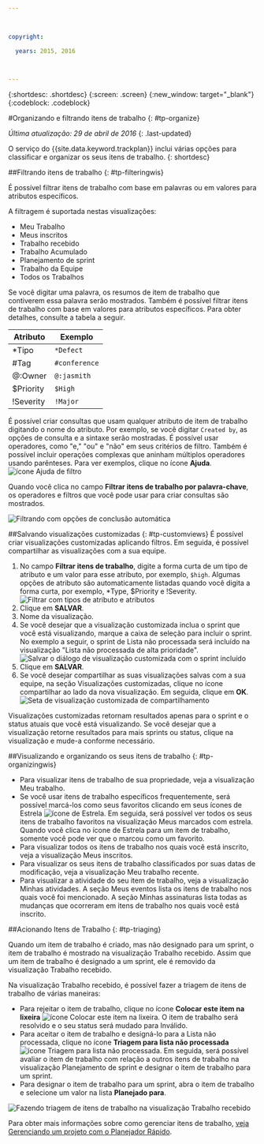 ```yaml
---

 

copyright:

  years: 2015, 2016

 

---
```


{:shortdesc: .shortdesc}
{:screen: .screen}
{:new_window: target="_blank"}
{:codeblock: .codeblock}

#Organizando e filtrando itens de trabalho {: #tp-organize}  

*Última atualização: 29 de abril de 2016*
{: .last-updated}

O serviço do {{site.data.keyword.trackplan}} inclui várias opções para classificar e organizar os seus itens de trabalho.
{: shortdesc}

##Filtrando itens de trabalho {: #tp-filteringwis}

É possível filtrar itens de trabalho com base em palavras ou em valores para atributos específicos. 

A filtragem é suportada nestas visualizações:   
- Meu Trabalho
- Meus inscritos
- Trabalho recebido
- Trabalho Acumulado
- Planejamento de sprint
- Trabalho da Equipe
- Todos os Trabalhos

Se você digitar uma palavra, os resumos de item de trabalho que contiverem essa palavra serão mostrados. Também é possível filtrar itens de trabalho com base em
valores para atributos específicos. Para obter detalhes, consulte a tabela a seguir.

| Atributo |Exemplo | 
|-------|-------|
|*Tipo  | `*Defect` |
|#Tag  | `#conference`| 
|@:Owner  | `@:jasmith`|
|$Priority|`$High`|
|!Severity|`!Major`|       
   

É possível criar consultas que usam qualquer atributo de item de trabalho digitando o nome do atributo. Por exemplo, se você digitar `Created
by`, as opções de consulta e a sintaxe serão mostradas. É possível usar operadores, como "e," "ou" e "não" em seus critérios de filtro. Também é possível
incluir operações complexas que aninham múltiplos operadores usando parênteses. Para ver exemplos, clique no ícone **Ajuda**.
![ícone Ajuda de filtro](images/filter_helpicon.png)

Quando você clica no campo **Filtrar itens de trabalho por palavra-chave**, os operadores e filtros que você pode usar para criar consultas são mostrados.

![Filtrando com opções de conclusão automática](images/filterMenu2.png)

##Salvando visualizações customizadas {: #tp-customviews}
É possível criar visualizações customizadas aplicando filtros. Em seguida, é possível compartilhar as visualizações com a sua equipe.    

1. No campo **Filtrar itens de trabalho**, digite a forma curta de um tipo de atributo e um valor para esse atributo, por exemplo,
`$high`. Algumas opções de atributo são automaticamente listadas quando você digita a forma curta, por exemplo, *Type, $Priority e !Severity.
![Filtrar com tipos de atributo e atributos](images/filterAttributes.png)
2. Clique em **SALVAR**.
3. Nome da visualização. 
4. Se você desejar que a visualização customizada inclua o sprint que você está visualizando, marque a caixa de seleção para incluir o sprint. No exemplo a
seguir, o sprint de Lista não processada será incluído na visualização "Lista não processada de alta prioridade".
![Salvar o diálogo de visualização customizada com o sprint incluído](images/filterIncludeSprints.png)
5. Clique em **SALVAR**. 
6. Se você desejar compartilhar as suas visualizações salvas com a sua equipe, na seção Visualizações customizadas, clique no ícone compartilhar ao lado da
nova visualização. Em seguida, clique em **OK**.
![Seta de visualização customizada de compartilhamento](images/filterShare.png)

Visualizações customizadas retornam resultados apenas para o sprint e o status atuais que você está visualizando. Se você desejar que a visualização retorne
resultados para mais sprints ou status, clique na visualização e mude-a conforme necessário.

##Visualizando e organizando os seus itens de trabalho {: #tp-organizingwis}

- Para visualizar itens de trabalho de sua propriedade, veja a visualização Meu trabalho. 
- Se você usar itens de trabalho específicos frequentemente, será possível marcá-los como seus favoritos clicando em seus ícones de Estrela <img class="inline"  src="./images/star.gif" alt="ícone de Estrela">. Em seguida, será possível ver todos os seus itens de trabalho favoritos na visualização Meus
marcados com estrela. Quando você clica no ícone de Estrela para um item de trabalho, somente você pode ver que o marcou como um favorito.  
- Para visualizar todos os itens de trabalho nos quais você está inscrito, veja a visualização Meus inscritos.
- Para visualizar os seus itens de trabalho classificados por suas datas de modificação, veja a visualização Meu trabalho recente.
- Para visualizar a atividade do seu item de trabalho, veja a visualização Minhas atividades. A seção Meus eventos lista os itens de trabalho nos quais você
foi mencionado. A seção Minhas assinaturas lista todas as mudanças que ocorreram em itens de trabalho nos quais você está inscrito.

##Acionando Itens de Trabalho {: #tp-triaging}

Quando um item de trabalho é criado, mas não designado para um sprint, o item de trabalho é mostrado na visualização Trabalho recebido.
Assim que um item de trabalho é designado a um sprint, ele é removido da visualização Trabalho recebido.

Na visualização Trabalho recebido, é possível fazer a triagem de itens de trabalho de várias maneiras: 
- Para rejeitar o item de trabalho, clique no ícone **Colocar este item na lixeira**
<img class="inline"  src="./images/trash.gif" alt="ícone Colocar este item na lixeira">. O item de trabalho será resolvido e o seu status será mudado para Inválido.
- Para aceitar o item de trabalho e designá-lo para a Lista não processada, clique no ícone **Triagem para lista não processada**
<img  class="inline" src="./images/triage.gif" alt="ícone Triagem para lista não processada">. Em seguida, será possível avaliar o item de trabalho com relação a outros itens de trabalho na visualização
Planejamento de sprint e designar o item de trabalho para um sprint.
- Para designar o item de trabalho para um sprint, abra o item de trabalho e selecione um
valor na lista **Planejado para**.

![Fazendo triagem de itens de trabalho na visualização Trabalho recebido](images/incoming_work_attributes.png)  

Para obter mais informações sobre como gerenciar itens de trabalho,
[veja
Gerenciando um projeto com o Planejador Rápido](http://www.ibm.com/support/knowledgecenter/SSYMRC_6.0.1/com.ibm.team.concert.tutorial.doc/topics/tut_quick_planner_lesson.html).
